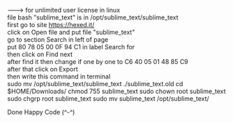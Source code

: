 ---> for unlimited user license in linux  
file bash "sublime_text" is in /opt/sublime_text/sublime_text  
first go to site https://hexed.it/  
click on Open file and put file "sublime_text"  
go to section Search in left of page  
put 80 78 05 00 0F 94 C1 in label Search for  
then click on Find next  
after find it then change if one by one to C6 40 05 01 48 85 C9  
after that click on Export  
then write this command in terminal  
sudo mv /opt/sublime_text/sublime_text ./sublime_text.old cd $HOME/Downloads/ chmod 755 sublime_text sudo chown root sublime_text sudo chgrp root sublime_text sudo mv sublime_text /opt/sublime_text/  

Done Happy Code (^-^)

